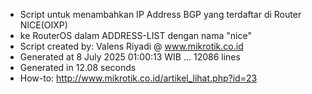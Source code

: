 - Script untuk menambahkan IP Address BGP yang terdaftar di Router NICE(OIXP)
- ke RouterOS dalam ADDRESS-LIST dengan nama "nice"
- Script created by: Valens Riyadi @ www.mikrotik.co.id
- Generated at 8 July 2025 01:00:13 WIB ... 12086 lines
- Generated in 12.08 seconds
- How-to: http://www.mikrotik.co.id/artikel_lihat.php?id=23
